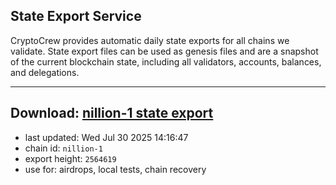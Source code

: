 ## State Export Service
CryptoCrew provides automatic daily state exports for all chains we validate. State export files can be used as genesis files and are a snapshot of the current blockchain state, including all validators, accounts, balances, and delegations.

---
**Download: [nillion-1 state export](https://ccv-s3.nbg1.your-objectstorage.com/SERVICE/nillion/nillion-1_export_2564619.json)**
---

- last updated: Wed Jul 30 2025 14:16:47
- chain id: `nillion-1`
- export height: `2564619`
- use for: airdrops, local tests, chain recovery
